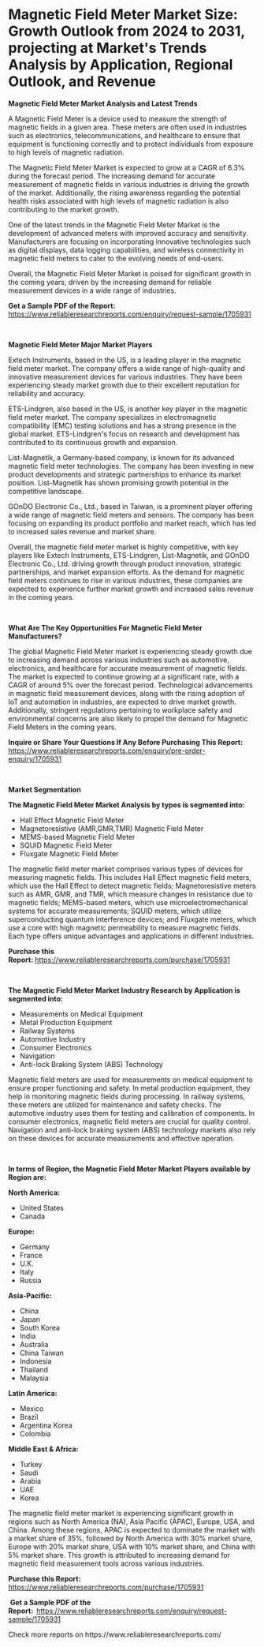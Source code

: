 <p><h1>Magnetic Field Meter Market Size: Growth Outlook from 2024 to 2031, projecting at Market's Trends Analysis by Application, Regional Outlook, and Revenue</h1></p><p><strong>Magnetic Field Meter Market Analysis and Latest Trends</strong></p>
<p><p>A Magnetic Field Meter is a device used to measure the strength of magnetic fields in a given area. These meters are often used in industries such as electronics, telecommunications, and healthcare to ensure that equipment is functioning correctly and to protect individuals from exposure to high levels of magnetic radiation. </p><p>The Magnetic Field Meter Market is expected to grow at a CAGR of 6.3% during the forecast period. The increasing demand for accurate measurement of magnetic fields in various industries is driving the growth of the market. Additionally, the rising awareness regarding the potential health risks associated with high levels of magnetic radiation is also contributing to the market growth.</p><p>One of the latest trends in the Magnetic Field Meter Market is the development of advanced meters with improved accuracy and sensitivity. Manufacturers are focusing on incorporating innovative technologies such as digital displays, data logging capabilities, and wireless connectivity in magnetic field meters to cater to the evolving needs of end-users.</p><p>Overall, the Magnetic Field Meter Market is poised for significant growth in the coming years, driven by the increasing demand for reliable measurement devices in a wide range of industries.</p></p>
<p><strong>Get a Sample PDF of the Report:&nbsp;</strong> <a href="https://www.reliableresearchreports.com/enquiry/request-sample/1705931">https://www.reliableresearchreports.com/enquiry/request-sample/1705931</a></p>
<p>&nbsp;</p>
<p><strong>Magnetic Field Meter Major Market Players</strong></p>
<p><p>Extech Instruments, based in the US, is a leading player in the magnetic field meter market. The company offers a wide range of high-quality and innovative measurement devices for various industries. They have been experiencing steady market growth due to their excellent reputation for reliability and accuracy.</p><p>ETS-Lindgren, also based in the US, is another key player in the magnetic field meter market. The company specializes in electromagnetic compatibility (EMC) testing solutions and has a strong presence in the global market. ETS-Lindgren's focus on research and development has contributed to its continuous growth and expansion.</p><p>List-Magnetik, a Germany-based company, is known for its advanced magnetic field meter technologies. The company has been investing in new product developments and strategic partnerships to enhance its market position. List-Magnetik has shown promising growth potential in the competitive landscape.</p><p>GOnDO Electronic Co., Ltd., based in Taiwan, is a prominent player offering a wide range of magnetic field meters and sensors. The company has been focusing on expanding its product portfolio and market reach, which has led to increased sales revenue and market share.</p><p>Overall, the magnetic field meter market is highly competitive, with key players like Extech Instruments, ETS-Lindgren, List-Magnetik, and GOnDO Electronic Co., Ltd. driving growth through product innovation, strategic partnerships, and market expansion efforts. As the demand for magnetic field meters continues to rise in various industries, these companies are expected to experience further market growth and increased sales revenue in the coming years.</p></p>
<p>&nbsp;</p>
<p><strong>What Are The Key Opportunities For Magnetic Field Meter Manufacturers?</strong></p>
<p><p>The global Magnetic Field Meter market is experiencing steady growth due to increasing demand across various industries such as automotive, electronics, and healthcare for accurate measurement of magnetic fields. The market is expected to continue growing at a significant rate, with a CAGR of around 5% over the forecast period. Technological advancements in magnetic field measurement devices, along with the rising adoption of IoT and automation in industries, are expected to drive market growth. Additionally, stringent regulations pertaining to workplace safety and environmental concerns are also likely to propel the demand for Magnetic Field Meters in the coming years.</p></p>
<p><strong>Inquire or Share Your Questions If Any Before Purchasing This Report:</strong> <a href="https://www.reliableresearchreports.com/enquiry/pre-order-enquiry/1705931">https://www.reliableresearchreports.com/enquiry/pre-order-enquiry/1705931</a></p>
<p>&nbsp;</p>
<p><strong>Market Segmentation</strong></p>
<p><strong>The Magnetic Field Meter Market Analysis by types is segmented into:</strong></p>
<p><ul><li>Hall Effect Magnetic Field Meter</li><li>Magnetoresistive (AMR,GMR,TMR) Magnetic Field Meter</li><li>MEMS-based Magnetic Field Meter</li><li>SQUID Magnetic Field Meter</li><li>Fluxgate Magnetic Field Meter</li></ul></p>
<p><p>The magnetic field meter market comprises various types of devices for measuring magnetic fields. This includes Hall Effect magnetic field meters, which use the Hall Effect to detect magnetic fields; Magnetoresistive meters such as AMR, GMR, and TMR, which measure changes in resistance due to magnetic fields; MEMS-based meters, which use microelectromechanical systems for accurate measurements; SQUID meters, which utilize superconducting quantum interference devices; and Fluxgate meters, which use a core with high magnetic permeability to measure magnetic fields. Each type offers unique advantages and applications in different industries.</p></p>
<p><strong>Purchase this Report:&nbsp;</strong><a href="https://www.reliableresearchreports.com/purchase/1705931">https://www.reliableresearchreports.com/purchase/1705931</a></p>
<p>&nbsp;</p>
<p><strong>The Magnetic Field Meter Market Industry Research by Application is segmented into:</strong></p>
<p><ul><li>Measurements on Medical Equipment</li><li>Metal Production Equipment</li><li>Railway Systems</li><li>Automotive Industry</li><li>Consumer Electronics</li><li>Navigation</li><li>Anti-lock Braking System (ABS) Technology</li></ul></p>
<p><p>Magnetic field meters are used for measurements on medical equipment to ensure proper functioning and safety. In metal production equipment, they help in monitoring magnetic fields during processing. In railway systems, these meters are utilized for maintenance and safety checks. The automotive industry uses them for testing and calibration of components. In consumer electronics, magnetic field meters are crucial for quality control. Navigation and anti-lock braking system (ABS) technology markets also rely on these devices for accurate measurements and effective operation.</p></p>
<p>&nbsp;</p>
<p><strong>In terms of Region, the Magnetic Field Meter Market Players available by Region are:</strong></p>
<p>
    <p> <strong> North America: </strong>
        <ul>
            <li>United States</li>
            <li>Canada</li>
        </ul>
        </p> 
    <p> <strong> Europe: </strong>
        <ul>
            <li>Germany</li>
            <li>France</li>
            <li>U.K.</li>
            <li>Italy</li>
            <li>Russia</li>
        </ul>
        </p> 
    <p> <strong> Asia-Pacific: </strong>
        <ul>
            <li>China</li>
            <li>Japan</li>
            <li>South Korea</li>
            <li>India</li>
            <li>Australia</li>
            <li>China Taiwan</li>
            <li>Indonesia</li>
            <li>Thailand</li>
            <li>Malaysia</li>
        </ul>
        </p> 
    <p> <strong> Latin America: </strong>
        <ul>
            <li>Mexico</li>
            <li>Brazil</li>
            <li>Argentina Korea</li>
            <li>Colombia</li>
        </ul>
        </p> 
    <p> <strong> Middle East & Africa: </strong>
        <ul>
            <li>Turkey</li>
            <li>Saudi</li>
            <li>Arabia</li>
            <li>UAE</li>
            <li>Korea</li>
        </ul>
    </p>
    </p>
<p><p>The magnetic field meter market is experiencing significant growth in regions such as North America (NA), Asia Pacific (APAC), Europe, USA, and China. Among these regions, APAC is expected to dominate the market with a market share of 35%, followed by North America with 30% market share, Europe with 20% market share, USA with 10% market share, and China with 5% market share. This growth is attributed to increasing demand for magnetic field measurement tools across various industries.</p></p>
<p><strong>Purchase this Report: </strong><a href="https://www.reliableresearchreports.com/purchase/1705931">https://www.reliableresearchreports.com/purchase/1705931</a></p>
<p>&nbsp;<strong>Get a Sample PDF of the Report:&nbsp;&nbsp;</strong><a href="https://www.reliableresearchreports.com/enquiry/request-sample/1705931">https://www.reliableresearchreports.com/enquiry/request-sample/1705931</a></p>
<p><strong></strong></p>
<p>Check more reports on https://www.reliableresearchreports.com/</p>